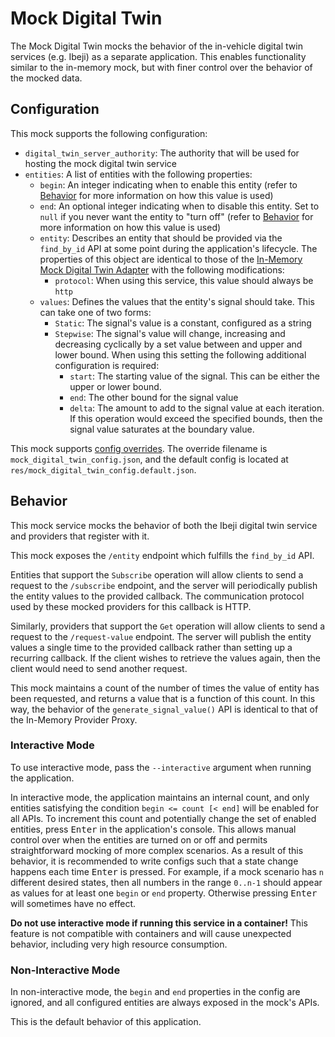 # Mock Digital Twin

The Mock Digital Twin mocks the behavior of the in-vehicle digital twin services (e.g. Ibeji) as a separate application. This enables functionality similar to the in-memory mock, but with finer control over the behavior of the mocked data.

## Configuration

This mock supports the following configuration:

- `digital_twin_server_authority`: The authority that will be used for hosting the mock digital twin service
- `entities`: A list of entities with the following properties:
  - `begin`: An integer indicating when to enable this entity (refer to [Behavior](#behavior) for more information on how this value is used)
  - `end`: An optional integer indicating when to disable this entity. Set to `null` if you never want the entity to "turn off" (refer to [Behavior](#behavior) for more information on how this value is used)
  - `entity`: Describes an entity that should be provided via the `find_by_id` API at some point during the application's lifecycle. The properties of this object are identical to those of the [In-Memory Mock Digital Twin Adapter](../../digital_twin_adapters/in_memory_mock_digital_twin_adapter/README.md) with the following modifications:
    - `protocol`: When using this service, this value should always be `http`
  - `values`: Defines the values that the entity's signal should take. This can take one of two forms:
    - `Static`: The signal's value is a constant, configured as a string
    - `Stepwise`: The signal's value will change, increasing and decreasing cyclically by a set value between and upper and lower bound. When using this setting the following additional configuration is required:
      - `start`: The starting value of the signal. This can be either the upper or lower bound.
      - `end`: The other bound for the signal value
      - `delta`: The amount to add to the signal value at each iteration. If this operation would exceed the specified bounds, then the signal value saturates at the boundary value.

This mock supports [config overrides](../../docs/config-overrides.md). The override filename is `mock_digital_twin_config.json`, and the default config is located at `res/mock_digital_twin_config.default.json`.

## Behavior

This mock service mocks the behavior of both the Ibeji digital twin service and providers that register with it.

This mock exposes the `/entity` endpoint which fulfills the `find_by_id` API.

Entities that support the `Subscribe` operation will allow clients to send a request to the `/subscribe` endpoint, and the server will periodically publish the entity values to the provided callback. The communication protocol used by these mocked providers for this callback is HTTP.

Similarly, providers that support the `Get` operation will allow clients to send a request to the `/request-value` endpoint. The server will publish the entity values a single time to the provided callback rather than setting up a recurring callback. If the client wishes to retrieve the values again, then the client would need to send another request.

This mock maintains a count of the number of times the value of entity has been requested, and returns a value that is a function of this count. In this way, the behavior of the `generate_signal_value()` API is identical to that of the In-Memory Provider Proxy.

### Interactive Mode

To use interactive mode, pass the `--interactive` argument when running the application.

In interactive mode, the application maintains an internal count, and only entities satisfying the condition `begin <= count [< end]` will be enabled for all APIs. To increment this count and potentially change the set of enabled entities, press <kbd>Enter</kbd> in the application's console. This allows manual control over when the entities are turned on or off and permits straightforward mocking of more complex scenarios. As a result of this behavior, it is recommended to write configs such that a state change happens each time <kbd>Enter</kbd> is pressed. For example, if a mock scenario has `n` different desired states, then all numbers in the range `0..n-1` should appear as values for at least one `begin` or `end` property. Otherwise pressing <kbd>Enter</kbd> will sometimes have no effect.

**Do not use interactive mode if running this service in a container!** This feature is not compatible with containers and will cause unexpected behavior, including very high resource consumption.

### Non-Interactive Mode

In non-interactive mode, the `begin` and `end` properties in the config are ignored, and all configured entities are always exposed in the mock's APIs.

This is the default behavior of this application.
